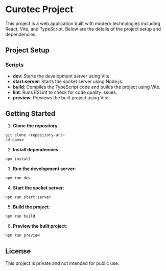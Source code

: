 # Curotec Project

This project is a web application built with modern technologies including React, Vite, and TypeScript. Below are the details of the project setup and dependencies.

## Project Setup

### Scripts

- **dev**: Starts the development server using Vite.
- **start:server**: Starts the socket server using Node.js.
- **build**: Compiles the TypeScript code and builds the project using Vite.
- **lint**: Runs ESLint to check for code quality issues.
- **preview**: Previews the built project using Vite.

## Getting Started

1. **Clone the repository**:

```sh
git clone <repository-url>
cd canva
```

2. **Install dependencies**:

```sh
npm install
```

3. **Run the development server**:

```sh
npm run dev
```

4. **Start the socket server**:

```sh
npm run start:server
```

5. **Build the project**:

```sh
npm run build
```

6. **Preview the built project**:

```sh
npm run preview
```

## License

This project is private and not intended for public use.
